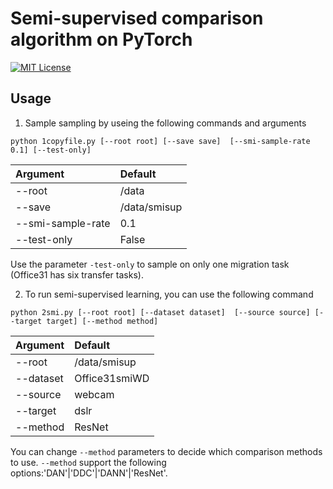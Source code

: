 # Semi-supervised comparison algorithm on PyTorch

[![MIT License](https://img.shields.io/badge/license-MIT-green.svg)](https://opensource.org/licenses/MIT) 


## Usage

1. Sample sampling by useing the following commands and arguments
```
python 1copyfile.py [--root root] [--save save]  [--smi-sample-rate 0.1] [--test-only]
```
| Argument | Default
| :--- | :----------
--root| /data
--save | /data/smisup
--smi-sample-rate | 0.1
--test-only | False

Use the parameter ```-test-only``` to sample on only one migration task (Office31 has six transfer tasks).

2. To run semi-supervised learning, you can use the following command
```
python 2smi.py [--root root] [--dataset dataset]  [--source source] [--target target] [--method method]
```
| Argument  | Default                
|:----------|:-----------------------
 --root    | /data/smisup           
 --dataset | Office31smiWD          
 --source  | webcam                 
 --target  | dslr                   
 --method  | ResNet

You can change ```--method``` parameters to decide which comparison methods to use.
```--method``` support the following options:'DAN'|'DDC'|'DANN'|'ResNet'.



